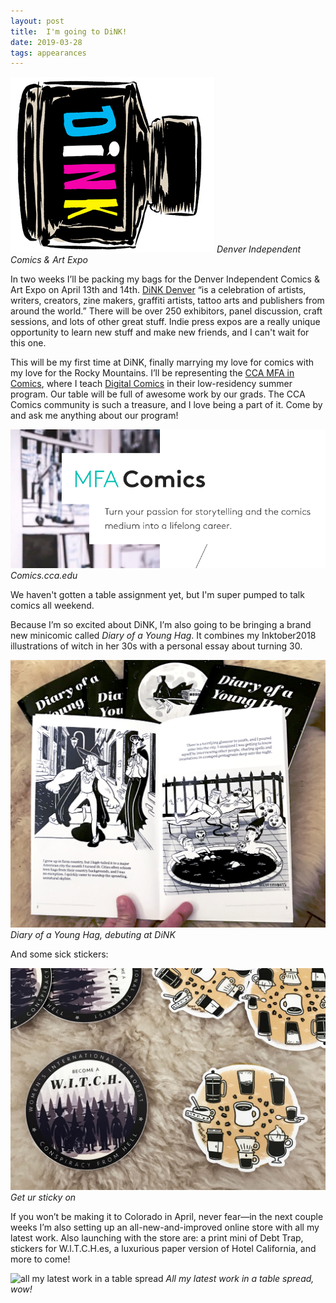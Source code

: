 ```yaml
---
layout: post
title:  I'm going to DiNK!
date: 2019-03-28
tags: appearances
---
```


![the DiNK logo](/../assets/postImages/032819-1.png)
_Denver Independent Comics & Art Expo_


In two weeks I’ll be packing my bags for the Denver Independent Comics & Art Expo on April 13th and 14th.  [DiNK Denver](https://dinkdenver.com/) “is a celebration of artists, writers, creators, zine makers, graffiti artists, tattoo arts and publishers from around the world.”  There will be over 250 exhibitors, panel discussion, craft sessions, and lots of other great stuff. Indie press expos are a really unique opportunity to learn new stuff and make new friends, and I can't wait for this one.

This will be my first time at DiNK, finally marrying my love for comics with my love for the Rocky Mountains. I’ll be representing the [CCA MFA in Comics](https://www.cca.edu/humanities-sciences/mfa-comics/), where I teach [Digital Comics](https://comics.cca.edu/) in their low-residency summer program. Our table will be full of awesome work by our grads. The CCA Comics community is such a treasure, and I love being a part of it. Come by and ask me anything about our program!

![screenshot of cca comics banner](/../assets/postImages/032819-4.png)
_Comics.cca.edu_


We haven't gotten a table assignment yet, but I'm super pumped to talk comics all weekend.

Because I’m so excited about DiNK, I’m also going to be bringing a brand new minicomic called *Diary of a Young Hag*. It combines my Inktober2018 illustrations of witch in her 30s with a personal essay about turning 30.

![sample of Diary of a Young Hag](/../assets/postImages/032819-2.jpg)
_Diary of a Young Hag, debuting at DiNK_


And some sick stickers:

![sample of stickers](/../assets/postImages/032819-5.jpg)
_Get ur sticky on_


If you won’t be making it to Colorado in April, never fear—in the next couple weeks I’m also setting up an all-new-and-improved online store with all my latest work. Also launching with the store are: a print mini of Debt Trap, stickers for W.l.T.C.H.es, a luxurious paper version of Hotel California, and more to come!

![all my latest work in a table spread](/../assets/postImages/032819-3.jpg)
_All my latest work in a table spread, wow!_
